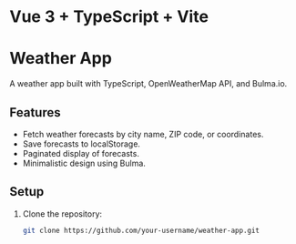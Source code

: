 # Vue 3 + TypeScript + Vite
# Weather App

A weather app built with TypeScript, OpenWeatherMap API, and Bulma.io.

## Features
- Fetch weather forecasts by city name, ZIP code, or coordinates.
- Save forecasts to localStorage.
- Paginated display of forecasts.
- Minimalistic design using Bulma.

## Setup
1. Clone the repository:
   ```bash
   git clone https://github.com/your-username/weather-app.git